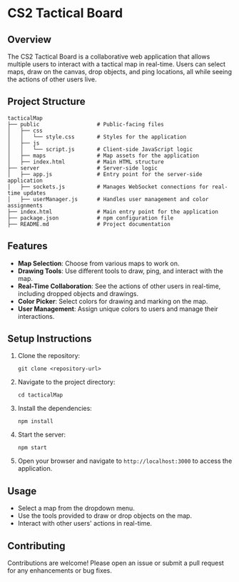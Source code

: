 # CS2 Tactical Board

## Overview
The CS2 Tactical Board is a collaborative web application that allows multiple users to interact with a tactical map in real-time. Users can select maps, draw on the canvas, drop objects, and ping locations, all while seeing the actions of other users live.

## Project Structure
```
tacticalMap
├── public                  # Public-facing files
│   ├── css
│   │   └── style.css       # Styles for the application
│   ├── js
│   │   └── script.js       # Client-side JavaScript logic
│   ├── maps                # Map assets for the application
│   ├── index.html          # Main HTML structure
├── server                  # Server-side logic
│   ├── app.js              # Entry point for the server-side application
│   ├── sockets.js          # Manages WebSocket connections for real-time updates
│   ├── userManager.js      # Handles user management and color assignments
├── index.html              # Main entry point for the application
├── package.json            # npm configuration file
├── README.md               # Project documentation
```

## Features
- **Map Selection**: Choose from various maps to work on.
- **Drawing Tools**: Use different tools to draw, ping, and interact with the map.
- **Real-Time Collaboration**: See the actions of other users in real-time, including dropped objects and drawings.
- **Color Picker**: Select colors for drawing and marking on the map.
- **User Management**: Assign unique colors to users and manage their interactions.

## Setup Instructions
1. Clone the repository:
   ```
   git clone <repository-url>
   ```
2. Navigate to the project directory:
   ```
   cd tacticalMap
   ```
3. Install the dependencies:
   ```
   npm install
   ```
4. Start the server:
   ```
   npm start
   ```
5. Open your browser and navigate to `http://localhost:3000` to access the application.

## Usage
- Select a map from the dropdown menu.
- Use the tools provided to draw or drop objects on the map.
- Interact with other users' actions in real-time.

## Contributing
Contributions are welcome! Please open an issue or submit a pull request for any enhancements or bug fixes.